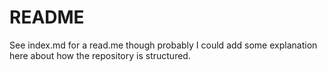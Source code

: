 # README
See index.md for a read.me though probably I could add some explanation here about how the repository is structured.
